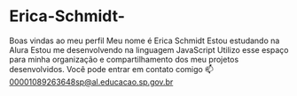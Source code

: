 # Erica-Schmidt-
Boas vindas ao meu perfil  Meu nome é Erica Schmidt Estou estudando na Alura Estou me desenvolvendo na linguagem JavaScript Utilizo esse espaço para minha organização e compartilhamento dos meu projetos desenvolvidos.  Você pode entrar em contato comigo 📫 00001089263648sp@al.educacao.sp.gov.br
